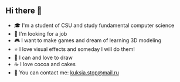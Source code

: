 ## Hi there 👋

- 🎓 I'm a student of CSU and study fundamental computer science
- 🔎 I'm looking for a job
- 🎮 I want to make games and dream of learning 3D modeling
- ⭐ I love visual effects and someday I will do them!
- 🎨 I can and love to draw
- ☕ I love cocoa and cakes
- 💬 You can contact me: kuksia.stop@mail.ru

